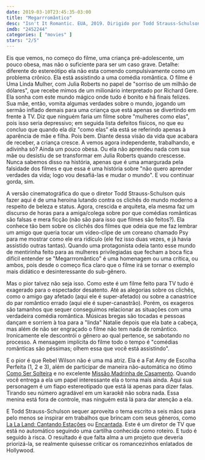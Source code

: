 ```yaml
---
date: 2019-03-10T23:45:35-03:00
title: "Megarrromântico"
desc: "Isn't It Romantic. EUA, 2019. Dirigido por Todd Strauss-Schulson. Escrito por Erin Cardillo, Dana Fox, Katie Silberman. Com Rebel Wilson, Liam Hemsworth, Adam Devine. Assisti na Netflix e quase me arrependi. Não, me arrependi."
imdb: "2452244"
categories: [ "movies" ]
stars: "2/5"
---
```

Eis que vemos, no começo do filme, uma criança pré-adolescente, um pouco obesa, mas não o suficiente para ser um caso grave. Detalhe: diferente do estereótipo ela não esta comendo compulsivamente como um problema crônico. Ela está assistindo a uma comédia romântica. O filme é Uma Linda Mulher, com Julia Roberts no papel de "sorriso de um milhão de dólares", que recebe mimos de um milionário interpretado por Richard Gere. Ela sonha com este mundo mágico onde tudo é bonito e há finais felizes. Sua mãe, então, vomita algumas verdades sobre o mundo, jogando um sermão inflado demais para uma criança que está apenas se divertindo em frente à TV. Diz que ninguém faria um filme sobre "mulheres como elas", pois isso seria depressivo; em seguida lista defeitos físicos, no que eu concluo que quando ela diz "como elas" ela está se referindo apenas à aparência de mãe e filha. Pois bem. Diante dessa visão da vida que acabara de receber, a criança cresce. A vemos agora independente, trabalhando, e adivinha só? Ainda um pouco obesa. Ou ela não aprendeu nada com sua mãe ou desistiu de se transformar em Julia Roberts quando crescesse. Nunca sabemos disso na história, apenas que é uma amargurada pela falsidade dos filmes e que essa é uma história sobre "não quero aprender verdades da vida; logo vou desafiá-las e mudar o mundo". E vou continuar gorda, sim.

A versão cinematográfica do que o diretor Todd Strauss-Schulson quis fazer aqui é de uma heroína lutando contra os clichês do mundo moderno a respeito de beleza e status. Agora, crescida e arquiteta, ela mesma faz um discurso de horas para a amiga/colega sobre por que comédias românticas são falsas e mera ficção (não são para isso que filmes são feitos?). Ela conhece tão bem sobre os clichês dos filmes que odeia que me faz lembrar um amigo que queria tocar um vídeo-clipe de um coreano chamado Psy para me mostrar como ele era ridículo (ele fez isso duas vezes, e já havia assistido outras tantas). Quando uma protagonista odeia tanto esse mundo de mentirinha feito para as mulheres privilegiadas que fecham a boca fica difícil entender se "Megarrromântico" é uma homenagem ou uma crítica, ou ambos, pois desde o começo fica claro que o filme irá se tornar o exemplo mais didático e desinteressante do sub-gênero.

Mas o pior talvez não seja isso. Como este é um filme feito para TV tudo é exagerado para o espectador desatento. Até as alegorias sobre os clichês, como o amigo gay afetado (aqui ele é super-afetado) ou sobre a canastrice do par romântico errado (aqui ele é super-canastrão). Porém, os exageros são tamanhos que sequer conseguimos relacionar as situações com uma verdadeira comédia romântica. Músicas bregas são tocadas e pessoas dançam e sorriem à toa para a "linda" Natalie depois que ela bate a cabeça, mas além de não ser engraçado o filme não tem nada de romântico. Ironicamente ele descontrói o gênero ao qual pertence, se sabotando no processo. A mensagem implícita do filme todo o tempo é "comédias românticas são péssimas; olhem essa que você está assistindo".

E o pior é que Rebel Wilson não é uma má atriz. Ela é a Fat Amy de Escolha Perfeita (1, 2 e 3), além de participar de maneira não-automática no ótimo [Como Ser Solteira](/como-ser-solteira) e no excelente [Missão Madrinha de Casamento](/missao-madrinha-de-casamento). Quando você entrega a ela um papel interessante ela o torna mais ainda. Aqui sua personagem é um fiapo estereotipado que está lá apenas para dizer falas. Tirando seu número agradável em um karaokê não sobra nada. Essa menina está fora de controle, mas ninguém está lá para dar atenção a ela.

E Todd Strauss-Schulson sequer aproveita o tema escrito a seis mãos para pelo menos se inspirar em trabalhos que brincam com seus gêneros, como [La La Land: Cantando Estações](/la-la-land-cantando-estacoes) ou [Encantada](/encantada). Este é um diretor de TV que está no automático seguindo uma cartilha conhecida como roteiro. E tudo é seguido à risca. O resultado é que falta alma a um projeto que deveria priorizá-la, se realmente quisesse criticar os romancezinhos enlatados de Hollywood.
